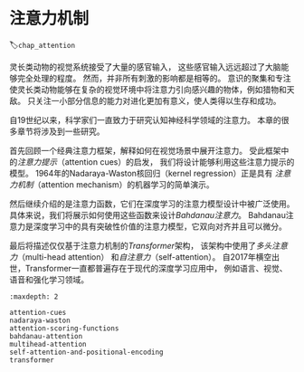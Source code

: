 # 注意力机制
:label:`chap_attention`

灵长类动物的视觉系统接受了大量的感官输入，
这些感官输入远远超过了大脑能够完全处理的程度。
然而，并非所有刺激的影响都是相等的。
意识的聚集和专注使灵长类动物能够在复杂的视觉环境中将注意力引向感兴趣的物体，例如猎物和天敌。
只关注一小部分信息的能力对进化更加有意义，使人类得以生存和成功。

自19世纪以来，科学家们一直致力于研究认知神经科学领域的注意力。
本章的很多章节将涉及到一些研究。

首先回顾一个经典注意力框架，解释如何在视觉场景中展开注意力。
受此框架中的*注意力提示*（attention cues）的启发，
我们将设计能够利用这些注意力提示的模型。
1964年的Nadaraya-Waston核回归（kernel regression）正是具有
*注意力机制*（attention mechanism）的机器学习的简单演示。

然后继续介绍的是注意力函数，它们在深度学习的注意力模型设计中被广泛使用。
具体来说，我们将展示如何使用这些函数来设计*Bahdanau注意力*。
Bahdanau注意力是深度学习中的具有突破性价值的注意力模型，它双向对齐并且可以微分。

最后将描述仅仅基于注意力机制的*Transformer*架构，
该架构中使用了*多头注意力*（multi-head attention）
和*自注意力*（self-attention）。
自2017年横空出世，Transformer一直都普遍存在于现代的深度学习应用中，
例如语言、视觉、语音和强化学习领域。

```toc
:maxdepth: 2

attention-cues
nadaraya-waston
attention-scoring-functions
bahdanau-attention
multihead-attention
self-attention-and-positional-encoding
transformer
```
